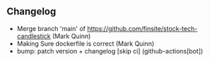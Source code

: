 ## Changelog

- Merge branch 'main' of https://github.com/finsite/stock-tech-candlestick (Mark Quinn)
- Making Sure dockerfile is correct (Mark Quinn)
- bump: patch version + changelog [skip ci] (github-actions[bot])